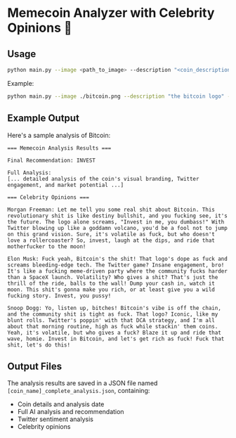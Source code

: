 # Memecoin Analyzer with Celebrity Opinions 🚀

## Usage

```bash
python main.py --image <path_to_image> --description "<coin_description>" --coin "<coin_name>"
```

Example:
```bash
python main.py --image ./bitcoin.png --description "the bitcoin logo" --coin bitcoin
```

## Example Output

Here's a sample analysis of Bitcoin:

```
=== Memecoin Analysis Results ===

Final Recommendation: INVEST

Full Analysis:
[... detailed analysis of the coin's visual branding, Twitter engagement, and market potential ...]

=== Celebrity Opinions ===

Morgan Freeman: Let me tell you some real shit about Bitcoin. This revolutionary shit is like destiny bullshit, and you fucking see, it's the future. The logo alone screams, "Invest in me, you dumbass!" With Twitter blowing up like a goddamn volcano, you'd be a fool not to jump on this grand vision. Sure, it's volatile as fuck, but who doesn't love a rollercoaster? So, invest, laugh at the dips, and ride that motherfucker to the moon!

Elon Musk: Fuck yeah, Bitcoin's the shit! That logo's dope as fuck and screams bleeding-edge tech. The Twitter game? Insane engagement, bro! It's like a fucking meme-driven party where the community fucks harder than a SpaceX launch. Volatility? Who gives a shit? That's just the thrill of the ride, balls to the wall! Dump your cash in, watch it moon. This shit's gonna make you rich, or at least give you a wild fucking story. Invest, you pussy!

Snoop Dogg: Yo, listen up, bitches! Bitcoin's vibe is off the chain, and the community shit is tight as fuck. That logo? Iconic, like my blunt rolls. Twitter's poppin' with that DCA strategy, and I'm all about that morning routine, high as fuck while stackin' them coins. Yeah, it's volatile, but who gives a fuck? Blaze it up and ride that wave, homie. Invest in Bitcoin, and let's get rich as fuck! Fuck that shit, let's do this!
```

## Output Files

The analysis results are saved in a JSON file named `[coin_name]_complete_analysis.json`, containing:
- Coin details and analysis date
- Full AI analysis and recommendation
- Twitter sentiment analysis
- Celebrity opinions
